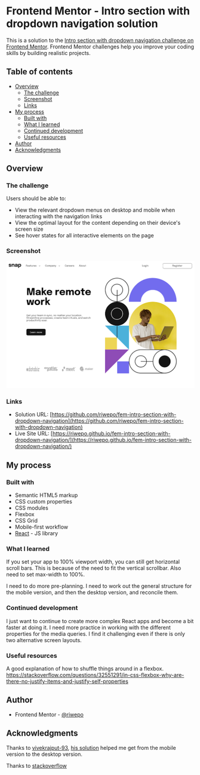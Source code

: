 # Frontend Mentor - Intro section with dropdown navigation solution

This is a solution to the [Intro section with dropdown navigation challenge on Frontend Mentor](https://www.frontendmentor.io/challenges/intro-section-with-dropdown-navigation-ryaPetHE5). Frontend Mentor challenges help you improve your coding skills by building realistic projects.

## Table of contents

- [Overview](#overview)
  - [The challenge](#the-challenge)
  - [Screenshot](#screenshot)
  - [Links](#links)
- [My process](#my-process)
  - [Built with](#built-with)
  - [What I learned](#what-i-learned)
  - [Continued development](#continued-development)
  - [Useful resources](#useful-resources)
- [Author](#author)
- [Acknowledgments](#acknowledgments)

## Overview

### The challenge

Users should be able to:

- View the relevant dropdown menus on desktop and mobile when interacting with the navigation links
- View the optimal layout for the content depending on their device's screen size
- See hover states for all interactive elements on the page

### Screenshot

![](./screenshot/screenshot.png?raw=true)

### Links

- Solution URL: [https://github.com/riwepo/fem-intro-section-with-dropdown-navigation](https://github.com/riwepo/fem-intro-section-with-dropdown-navigation)
- Live Site URL: [https://riwepo.github.io/fem-intro-section-with-dropdown-navigation/](https://riwepo.github.io/fem-intro-section-with-dropdown-navigation/)

## My process

### Built with

- Semantic HTML5 markup
- CSS custom properties
- CSS modules
- Flexbox
- CSS Grid
- Mobile-first workflow
- [React](https://reactjs.org/) - JS library

### What I learned

If you set your app to 100% viewport width, you can still get horizontal scroll bars.
This is because of the need to fit the vertical scrollbar.
Also need to set max-width to 100%.

I need to do more pre-planning. I need to work out the general structure for the mobile version, and then the desktop version, and reconcile them.

### Continued development

I just want to continue to create more complex React apps and become a bit faster at doing it.
I need more practice in working with the different properties for the media queries.
I find it challenging even if there is only two alternative screen layouts.

### Useful resources

A good explanation of how to shuffle things around in a flexbox.
https://stackoverflow.com/questions/32551291/in-css-flexbox-why-are-there-no-justify-items-and-justify-self-properties

## Author

- Frontend Mentor - [@riwepo](https://www.frontendmentor.io/profile/riwepo)

## Acknowledgments

Thanks to [vivekrajput-93](https://www.frontendmentor.io/profile/vivekrajput-93),
[his solution](https://www.frontendmentor.io/solutions/introsectionwithdropdownnavigation-kvBwr5EIjY) helped me get from the mobile version to the desktop version.

Thanks to [stackoverflow](https://stackoverflow.com/questions/32551291/in-css-flexbox-why-are-there-no-justify-items-and-justify-self-properties)
